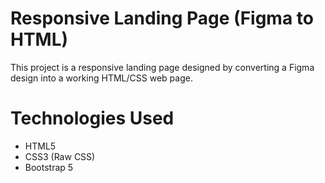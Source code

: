 # Responsive Landing Page (Figma to HTML)

This project is a responsive landing page designed by converting a Figma design into a working HTML/CSS web page.

# Technologies Used

- HTML5
- CSS3 (Raw CSS)
- Bootstrap 5
